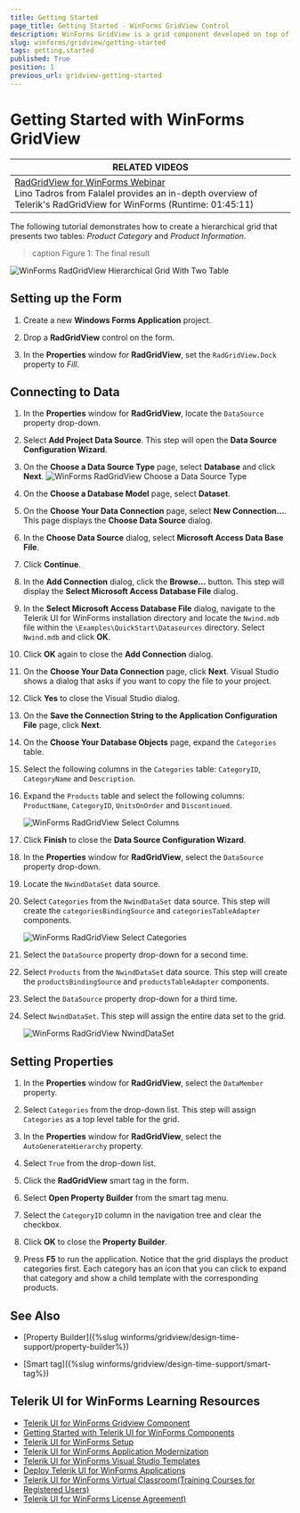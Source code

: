 ```yaml
---
title: Getting Started
page_title: Getting Started - WinForms GridView Control
description: WinForms GridView is a grid component developed on top of Telerik Presentation Framework which provides a combination of performance, extensibility, customizability, and ease of use.
slug: winforms/gridview/getting-started
tags: getting,started
published: True
position: 1
previous_url: gridview-getting-started
---
```


# Getting Started with WinForms GridView

| RELATED VIDEOS |  
| ------ |
|[RadGridView for WinForms Webinar](https://www.telerik.com/videos/winforms/radgridview-for-winforms-webinar)<br>Lino Tadros from Falalel provides an in-depth overview of Telerik's RadGridView for WinForms (Runtime: 01:45:11)|

The following tutorial demonstrates how to create a hierarchical grid that presents two tables: *Product Category* and *Product Information*.

>caption Figure 1: The final result

![WinForms RadGridView Hierarchical Grid With Two Table](images/grid-getting-started001.png)

## Setting up the Form

1. Create a new __Windows Forms Application__ project.

1. Drop a __RadGridView__ control on the form.

1. In the __Properties__ window for __RadGridView__, set the `RadGridView.Dock` property to *Fill*.

## Connecting to Data

1. In the __Properties__ window for __RadGridView__, locate the `DataSource` property drop-down.

1. Select __Add Project Data Source__. This step will open the __Data Source Configuration Wizard__.

1. On the __Choose a Data Source Type__ page, select __Database__ and click __Next__.
![WinForms RadGridView Choose a Data Source Type](images/grid-getting-started002.png)

1. On the __Choose a Database Model__ page, select __Dataset__.

1. On the __Choose Your Data Connection__ page, select __New Connection...__. This page displays the __Choose Data Source__ dialog.

1. In the __Choose Data Source__ dialog, select __Microsoft Access Data Base File__.

1. Click __Continue__.

1. In the __Add Connection__ dialog, click the __Browse...__ button. This step will display the __Select Microsoft Access Database File__ dialog.

1. In the __Select Microsoft Access Database File__ dialog, navigate to the Telerik UI for WinForms installation directory and locate the `Nwind.mdb` file within the `\Examples\QuickStart\Datasources` directory. Select `Nwind.mdb` and click __OK__.

1. Click __OK__ again to close the __Add Connection__ dialog.

1. On the  __Choose Your Data Connection__ page, click __Next__. Visual Studio shows a dialog that asks if you want to copy the file to your project.

1. Click __Yes__ to close the Visual Studio dialog.

1. On the __Save the Connection String to the Application Configuration File__ page, click __Next__.

1. On the __Choose Your Database Objects__ page, expand the `Categories` table.

1. Select the following columns in the `Categories` table: `CategoryID`, `CategoryName` and `Description`.

1. Expand the `Products` table and select the following columns: `ProductName`, `CategoryID`, `UnitsOnOrder` and `Discontinued`.

    ![WinForms RadGridView Select Columns](images/grid-getting-started003.png)

1. Click __Finish__ to close the __Data Source Configuration Wizard__.

1. In the __Properties__ window for __RadGridView__, select the `DataSource` property drop-down.

1. Locate the `NwindDataSet` data source.

1. Select `Categories` from the `NwindDataSet` data source. This step will create the `categoriesBindingSource` and `categoriesTableAdapter` components.

    ![WinForms RadGridView Select Categories](images/grid-getting-started004.png)

1. Select the `DataSource` property drop-down for a second time.

1. Select `Products` from the `NwindDataSet` data source. This step will create the `productsBindingSource` and `productsTableAdapter` components.

1. Select the `DataSource` property drop-down for a third time.

1. Select `NwindDataSet`. This step will assign the entire data set to the grid.

    ![WinForms RadGridView NwindDataSet](images/grid-getting-started005.png)

## Setting Properties

1. In the __Properties__ window for __RadGridView__, select the `DataMember` property.

1. Select `Categories` from the drop-down list. This step will assign `Categories` as a top level table for the grid.

1. In the __Properties__ window for __RadGridView__, select the `AutoGenerateHierarchy` property.

1. Select `True` from the drop-down list.

1. Click the __RadGridView__ smart tag in the form.

1. Select __Open Property Builder__ from the smart tag menu.

1. Select the `CategoryID` column in the navigation tree and clear the checkbox.

1. Click __OK__ to close the __Property Builder__.

1. Press __F5__ to run the application. Notice that the grid displays the product categories first. Each category has an icon that you can click to expand that category and show a child template with the corresponding products.

## See Also

* [Property Builder]({%slug winforms/gridview/design-time-support/property-builder%})

* [Smart tag]({%slug winforms/gridview/design-time-support/smart-tag%})

## Telerik UI for WinForms Learning Resources
* [Telerik UI for WinForms Gridview Component](https://www.telerik.com/products/winforms/gridview.aspx)
* [Getting Started with Telerik UI for WinForms Components](https://docs.telerik.com/devtools/winforms/getting-started/first-steps)
* [Telerik UI for WinForms Setup](https://docs.telerik.com/devtools/winforms/installation-and-upgrades/installing-on-your-computer)
* [Telerik UI for WinForms Application Modernization](https://docs.telerik.com/devtools/winforms/winforms-converter/overview)
* [Telerik UI for WinForms Visual Studio Templates](https://docs.telerik.com/devtools/winforms/visual-studio-integration/visual-studio-templates)
* [Deploy Telerik UI for WinForms Applications](https://docs.telerik.com/devtools/winforms/deployment-and-distribution/application-deployment)
* [Telerik UI for WinForms Virtual Classroom(Training Courses for Registered Users)](https://learn.telerik.com/learn/course/external/view/elearning/17/telerik-ui-for-winforms)
* [Telerik UI for WinForms License Agreement)](https://www.telerik.com/purchase/license-agreement/winforms-dlw-s)

